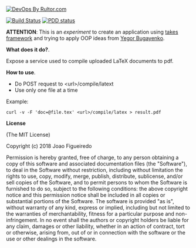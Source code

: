 
[![DevOps By Rultor.com](http://www.rultor.com/b/jpnffigueiredo/documents-compiler)](http://www.rultor.com/p/jpnffigueiredo/documents-compiler)

[![Build Status](https://travis-ci.org/jpnffigueiredo/documents-compiler.svg?branch=master)](https://travis-ci.org/jpnffigueiredo/documents-compiler)
[![PDD status](http://www.0pdd.com/svg?name=jpnffigueiredo/documents-compiler)](http://www.0pdd.com/p?name=jpnffigueiredo/documents-compiler)

**ATTENTION**: This is an _experiment_ to create an application using 
[takes framework](https://github.com/yegor256/takes) and trying to apply OOP 
ideas from [Yegor Bugayenko](http://www.yegor256.com/).

**What does it do?**.

Expose a service used to compile uploaded LaTeX documents to pdf.

**How to use**.

* Do POST request to &lt;url&gt;/compile/latext 
* Use only one file at a time

Example:
```
curl -v -F 'doc=@file.tex' <url>/compile/latex > result.pdf
```

**License**

(The MIT License)

Copyright (c) 2018 Joao Figueiredo

Permission is hereby granted, free of charge,  to any person obtaining
a copy  of  this  software  and  associated  documentation files  (the
"Software"),  to deal in the Software  without restriction,  including
without limitation the rights to use,  copy,  modify,  merge, publish,
distribute,  sublicense,  and/or sell  copies of the Software,  and to
permit persons to whom the Software is furnished to do so,  subject to
the  following  conditions:   the  above  copyright  notice  and  this
permission notice  shall  be  included  in  all copies or  substantial
portions of the Software.  The software is provided  "as is",  without
warranty of any kind, express or implied, including but not limited to
the warranties  of merchantability,  fitness for  a particular purpose
and non-infringement.  In  no  event shall  the  authors  or copyright
holders be liable for any claim,  damages or other liability,  whether
in an action of contract,  tort or otherwise,  arising from, out of or
in connection with the software or  the  use  or other dealings in the
software.

